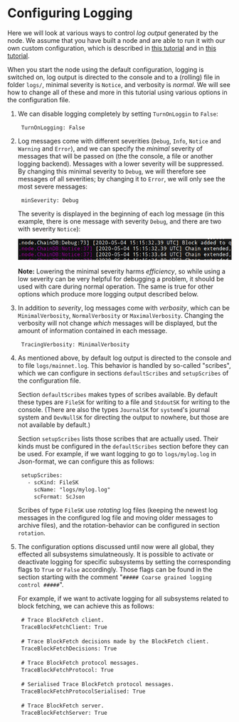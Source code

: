 # Configuring Logging

Here we will look at various ways to control _log output_ generated by the node.
We assume that you have built a node and are able to run it with our own custom configuration, which is described in [this tutorial](build.md)
and in [this tutorial](ekg.md).

When you start the node using the default configuration,
logging is switched on, log output is directed to the console and to a (rolling) file in folder `logs/`,
minimal severity is `Notice`,
and verbosity is _normal_.
We will see how to change all of these and more in this tutorial using various options in the configuration file.

1. We can disable logging completely by setting `TurnOnLoggin` to `False`:

        TurnOnLogging: False

2. Log messages come with different severities (`Debug`, `Info`, `Notice` and `Warning` and `Error`), and we can specify the _minimal_ severity
   of messages that will be passed on (the the console, a file or another logging backend). Messages with a lower severity will be suppressed.
   By changing this minimal severity to `Debug`, we will therefore see messages of all severities;
   by changing it to `Error`, we will only see the most severe messages:

        minSeverity: Debug

   The severity is displayed in the beginning of each log message (in this example, there is one message with severity `Debug`,
   and there are two with severity `Notice`):

   ![Severities](images/severity.png)

   __Note:__ Lowering the minimal severity harms _efficiency_,
   so while using a low severity can be very helpful for debugging a problem, it should be used with care during normal operation.
   The same is true for other options which produce more logging output described below.

3. In addition to _severity_, log messages come with _verbosity_, which can be `MinimalVerbosity`, `NormalVerbosity` or `MaximalVerbosity`.
   Changing the verbosity will not change _which_ messages will be displayed, 
   but the amount of information contained in each message.

        TracingVerbosity: MinimalVerbosity

4. As mentioned above, by default log output is directed to the console and to file `logs/mainnet.log`. 
   This behavior is handled by so-called "scribes", 
   which we can configure in sections `defaultScribes` and `setupScribes` of the configuration file.

   Section `defaultScribes` makes types of scribes available.
   By default these types are `FileSK` for writing to a file
   and `StdoutSK` for writing to the console.
   (There are also the types `JournalSK` for `systemd`'s journal system
   and `DevNullSK` for directing the output to nowhere,
   but those are not available by default.)

   Section `setupScribes` lists those scribes that are actually used.
   Their kinds must be configured in the `defaultScribes` section
   before they can be used. For example, if we want logging to go to
   `logs/mylog.log` in Json-format, we can configure this as follows:

        setupScribes:
          - scKind: FileSK
            scName: "logs/mylog.log"
            scFormat: ScJson

   Scribes of type `FileSK` use _rotating_ log files
   (keeping the newest log messages in the configured log file and moving
   older messages to archive files), and the rotation-behavior can be
   configured in section `rotation`.

5. The configuration options discussed until now were all global,
   they effected all subsystems simulatneously.
   It is possible to activate or deactivate logging
   for specific subsystems by setting the corresponding flags
   to `True` or `False` accordingly.
   Those flags can be found in the section starting with the comment
   "`##### Coarse grained logging control #####`".

   For example, if we want to activate logging for all subsystems related
   to block fetching, we can achieve this as follows:

        # Trace BlockFetch client.
        TraceBlockFetchClient: True

        # Trace BlockFetch decisions made by the BlockFetch client.
        TraceBlockFetchDecisions: True

        # Trace BlockFetch protocol messages.
        TraceBlockFetchProtocol: True

        # Serialised Trace BlockFetch protocol messages.
        TraceBlockFetchProtocolSerialised: True

        # Trace BlockFetch server.
        TraceBlockFetchServer: True
